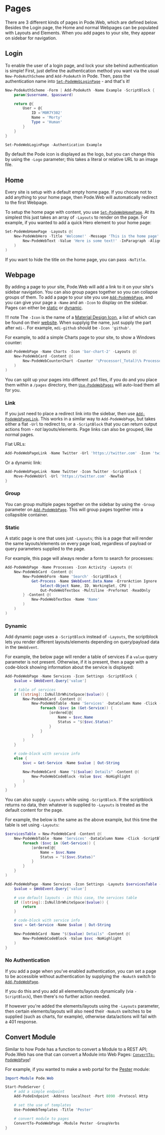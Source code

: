 # Pages

There are 3 different kinds of pages in Pode.Web, which are defined below. Besides the Login page, the Home and normal Webpages can be populated with Layouts and Elements. When you add pages to your site, they appear on sidebar for navigation.

## Login

To enable the user of a login page, and lock your site behind authentication is simple! First, just define the authentication method you want via the usual `New-PodeAuthScheme` and `Add-PodeAuth` in Pode. Then, pass the authentication name into [`Set-PodeWebLoginPage`](../../Functions/Pages/Set-PodeWebLoginPage) - and that's it!

```powershell
New-PodeAuthScheme -Form | Add-PodeAuth -Name Example -ScriptBlock {
    param($username, $password)

    return @{
        User = @{
            ID ='M0R7Y302'
            Name = 'Morty'
            Type = 'Human'
        }
    }
}

Set-PodeWebLoginPage -Authentication Example
```

By default the Pode icon is displayed as the logo, but you can change this by using the `-Logo` parameter; this takes a literal or relative URL to an image file.

## Home

Every site is setup with a default empty home page. If you choose not to add anything to your home page, then Pode.Web will automatically redirect to the first Webpage.

To setup the home page with content, you use [`Set-PodeWebHomePage`](../../Functions/Pages/Set-PodeWebHomePage). At its simplest this just takes an array of `-Layouts` to render on the page. For example, if you wanted to add a quick Hero element to your home page:

```powershell
Set-PodeWebHomePage -Layouts @(
    New-PodeWebHero -Title 'Welcome!' -Message 'This is the home page' -Content @(
        New-PodeWebText -Value 'Here is some text!' -InParagraph -Alignment Center
    )
)
```

If you want to hide the title on the home page, you can pass `-NoTitle`.

## Webpage

By adding a page to your site, Pode.Web will add a link to it on your site's sidebar navigation. You can also group pages together so you can collapse groups of them. To add a page to your site you use [`Add-PodeWebPage`](../../Functions/Pages/Add-PodeWebPage), and you can give your page a `-Name` and an `-Icon` to display on the sidebar. Pages can either be [static](#static) or [dynamic](#dynamic).

!!! note
    The `-Icon` is the name of a [Material Design Icon](https://materialdesignicons.com), a list of which can be found on their [website](https://pictogrammers.github.io/@mdi/font/5.4.55/). When supplyig the name, just supply the part after `mdi-`. For example, `mdi-github` should be `-Icon 'github'`.

For example, to add a simple Charts page to your site, to show a Windows counter:

```powershell
Add-PodeWebPage -Name Charts -Icon 'bar-chart-2' -Layouts @(
    New-PodeWebCard -Content @(
        New-PodeWebCounterChart -Counter '\Processor(_Total)\% Processor Time'
    )
)
```

You can split up your pages into different .ps1 files, if you do and you place them within a `/pages` directory, then [`Use-PodeWebPages`](../../Functions/Pages/Use-PodeWebPages) will auto-load them all for you.

### Link

If you just need to place a redirect link into the sidebar, then use [`Add-PodeWebPageLink`](../../Functions/Pages/Add-PodeWebPageLink). This works in a similar way to `Add-PodeWebPage`, but takes either a flat `-Url` to redirect to, or a `-ScriptBlock` that you can return output actions from - *not* layouts/elements. Page links can also be grouped, like normal pages.

Flat URLs:

```powershell
Add-PodeWebPageLink -Name Twitter -Url 'https://twitter.com' -Icon 'twitter' -NewTab
```

Or a dynamic link:

```powershell
Add-PodeWebPageLink -Name Twitter -Icon Twitter -ScriptBlock {
    Move-PodeWebUrl -Url 'https://twitter.com' -NewTab
}
```

### Group

You can group multiple pages together on the sidebar by using the `-Group` parameter on [`Add-PodeWebPage`](../../Functions/Pages/Add-PodeWebPage). This will group pages together into a collapsible container.

### Static

A static page is one that uses just `-Layouts`; this is a page that will render the same layouts/elements on every page load, regardless of payload or query parameters supplied to the page.

For example, this page will always render a form to search for processes:

```powershell
Add-PodeWebPage -Name Processes -Icon Activity -Layouts @(
    New-PodeWebCard -Content @(
        New-PodeWebForm -Name 'Search' -ScriptBlock {
            Get-Process -Name $WebEvent.Data.Name -ErrorAction Ignore |
                Select-Object Name, ID, WorkingSet, CPU |
                Out-PodeWebTextbox -Multiline -Preformat -ReadOnly
        } -Content @(
            New-PodeWebTextbox -Name 'Name'
        )
    )
)
```

### Dynamic

Add dynamic page uses a `-ScriptBlock` instead of `-Layouts`, the scriptblock lets you render different layouts/elements depending on query/payload data in the `$WebEvent`.

For example, the below page will render a table of services if a `value` query parameter is not present. Otherwise, if it is present, then a page with a code-block showing information about the service is displayed:

```powershell
Add-PodeWebPage -Name Services -Icon Settings -ScriptBlock {
    $value = $WebEvent.Query['value']

    # table of services
    if ([string]::IsNullOrWhiteSpace($value)) {
        New-PodeWebCard -Content @(
            New-PodeWebTable -Name 'Services' -DataColumn Name -Click -ScriptBlock {
                foreach ($svc in (Get-Service)) {
                    [ordered]@{
                        Name = $svc.Name
                        Status = "$($svc.Status)"
                    }
                }
            }
        )
    }

    # code-block with service info
    else {
        $svc = Get-Service -Name $value | Out-String

        New-PodeWebCard -Name "$($value) Details" -Content @(
            New-PodeWebCodeBlock -Value $svc -NoHighlight
        )
    }
}
```

You can also supply `-Layouts` while using `-ScriptBlock`. If the scriptblock returns no data, then whatever is supplied to `-Layouts` is treated as the default content for the page.

For example, the below is the same as the above example, but this time the table is set using `-Layouts`:

```powershell
$servicesTable = New-PodeWebCard -Content @(
    New-PodeWebTable -Name 'Services' -DataColumn Name -Click -ScriptBlock {
        foreach ($svc in (Get-Service)) {
            [ordered]@{
                Name = $svc.Name
                Status = "$($svc.Status)"
            }
        }
    }
)

Add-PodeWebPage -Name Services -Icon Settings -Layouts $servicesTable -ScriptBlock {
    $value = $WebEvent.Query['value']

    # use default layouts - in this case, the services table
    if ([string]::IsNullOrWhiteSpace($value)) {
        return
    }

    # code-block with service info
    $svc = Get-Service -Name $value | Out-String

    New-PodeWebCard -Name "$($value) Details" -Content @(
        New-PodeWebCodeBlock -Value $svc -NoHighlight
    )
}
```

### No Authentication

If you add a page when you've enabled authentication, you can set a page to be accessible without authentication by supplying the `-NoAuth` switch to [`Add-PodeWebPage`](../../Functions/Pages/Add-PodeWebPage).

If you do this and you add all elements/layouts dynamically (via `-ScriptBlock`), then there's no further action needed.

If however you're added the elements/layouts using the `-Layouts` parameter, then certain elements/layouts will also need their `-NoAuth` switches to be supplied (such as charts, for example), otherwise data/actions will fail with a 401 response.

## Convert Module

Similar to how Pode has a function to convert a Module to a REST API; Pode.Web has one that can convert a Module into Web Pages: [`ConvertTo-PodeWebPage`](../../Functions/Pages/ConvertTo-PodeWebPage)!

For example, if you wanted to make a web portal for the [Pester](https://github.com/pester/Pester) module:

```powershell
Import-Module Pode.Web

Start-PodeServer {
    # add a simple endpoint
    Add-PodeEndpoint -Address localhost -Port 8090 -Protocol Http

    # set the use of templates
    Use-PodeWebTemplates -Title 'Pester'

    # convert module to pages
    ConvertTo-PodeWebPage -Module Pester -GroupVerbs
}
```
